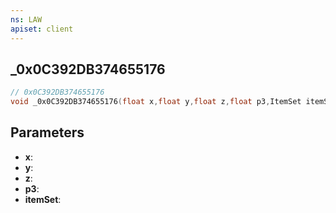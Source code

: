 ```yaml
---
ns: LAW
apiset: client
---
```

## _0x0C392DB374655176

```c
// 0x0C392DB374655176
void _0x0C392DB374655176(float x,float y,float z,float p3,ItemSet itemSet);
```


## Parameters
* **x**:
* **y**:
* **z**:
* **p3**:
* **itemSet**: